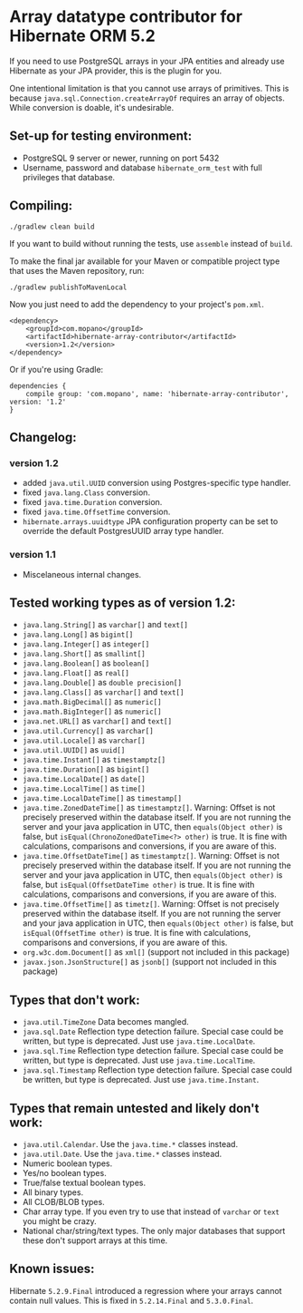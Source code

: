 Array datatype contributor for Hibernate ORM 5.2
========

If you need to use PostgreSQL arrays in your JPA entities and already use
Hibernate as your JPA provider, this is the plugin for you.

One intentional limitation is that you cannot use arrays of primitives.
This is because `java.sql.Connection.createArrayOf` requires an array of objects.
While conversion is doable, it's undesirable.

Set-up for testing environment:
--------

* PostgreSQL 9 server or newer, running on port 5432
* Username, password and database `hibernate_orm_test` with full privileges that database.

Compiling:
--------

    ./gradlew clean build

If you want to build without running the tests, use `assemble` instead of `build`.

To make the final jar available for your Maven or compatible project type
that uses the Maven repository, run:

    ./gradlew publishToMavenLocal

Now you just need to add the dependency to your project's `pom.xml`.

    <dependency>
        <groupId>com.mopano</groupId>
        <artifactId>hibernate-array-contributor</artifactId>
        <version>1.2</version>
    </dependency>

Or if you're using Gradle:

    dependencies {
        compile group: 'com.mopano', name: 'hibernate-array-contributor', version: '1.2'
    }

Changelog:
--------
### version 1.2
 * added `java.util.UUID` conversion using Postgres-specific type handler.
 * fixed `java.lang.Class` conversion.
 * fixed `java.time.Duration` conversion.
 * fixed `java.time.OffsetTime` conversion.
 * `hibernate.arrays.uuidtype` JPA configuration property can be set to override the default PostgresUUID array type handler.

### version 1.1
 * Miscelaneous internal changes.

Tested working types as of version 1.2:
--------

* `java.lang.String[]` as `varchar[]` and `text[]`
* `java.lang.Long[]` as `bigint[]`
* `java.lang.Integer[]` as `integer[]`
* `java.lang.Short[]` as `smallint[]`
* `java.lang.Boolean[]` as `boolean[]`
* `java.lang.Float[]` as `real[]`
* `java.lang.Double[]` as `double precision[]`
* `java.lang.Class[]` as `varchar[]` and `text[]`
* `java.math.BigDecimal[]` as `numeric[]`
* `java.math.BigInteger[]` as `numeric[]`
* `java.net.URL[]` as `varchar[]` and `text[]`
* `java.util.Currency[]` as `varchar[]`
* `java.util.Locale[]` as `varchar[]`
* `java.util.UUID[]` as `uuid[]`
* `java.time.Instant[]` as `timestamptz[]`
* `java.time.Duration[]` as `bigint[]`
* `java.time.LocalDate[]` as `date[]`
* `java.time.LocalTime[]` as `time[]`
* `java.time.LocalDateTime[]` as `timestamp[]`
* `java.time.ZonedDateTime[]` as `timestamptz[]`. Warning: Offset is not precisely preserved within the database itself. If you are not running the server and your java application in UTC, then `equals(Object other)` is false, but `isEqual(ChronoZonedDateTime<?> other)` is true. It is fine with calculations, comparisons and conversions, if you are aware of this.
* `java.time.OffsetDateTime[]` as `timestamptz[]`. Warning: Offset is not precisely preserved within the database itself. If you are not running the server and your java application in UTC, then `equals(Object other)` is false, but `isEqual(OffsetDateTime other)` is true. It is fine with calculations, comparisons and conversions, if you are aware of this.
* `java.time.OffsetTime[]` as `timetz[]`. Warning: Offset is not precisely preserved within the database itself. If you are not running the server and your java application in UTC, then `equals(Object other)` is false, but `isEqual(OffsetTime other)` is true. It is fine with calculations, comparisons and conversions, if you are aware of this.
* `org.w3c.dom.Document[]` as `xml[]` (support not included in this package)
* `javax.json.JsonStructure[]` as `jsonb[]` (support not included in this package)

Types that don't work:
--------

* `java.util.TimeZone` Data becomes mangled.
* `java.sql.Date` Reflection type detection failure. Special case could be written, but type is deprecated. Just use `java.time.LocalDate`.
* `java.sql.Time`  Reflection type detection failure. Special case could be written, but type is deprecated. Just use `java.time.LocalTime`.
* `java.sql.Timestamp`  Reflection type detection failure. Special case could be written, but type is deprecated. Just use `java.time.Instant`.

Types that remain untested and likely don't work:
--------

* `java.util.Calendar`. Use the `java.time.*` classes instead.
* `java.util.Date`. Use the `java.time.*` classes instead.
* Numeric boolean types.
* Yes/no boolean types.
* True/false textual boolean types.
* All binary types.
* All CLOB/BLOB types.
* Char array type. If you even try to use that instead of `varchar` or `text` you might be crazy.
* National char/string/text types. The only major databases that support these don't support arrays at this time.

Known issues:
--------

Hibernate `5.2.9.Final` introduced a regression where your arrays cannot contain null values. This is fixed in `5.2.14.Final` and `5.3.0.Final`.
